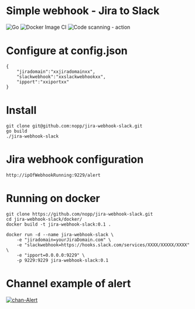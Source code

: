 Simple webhook - Jira to Slack
==============================

![Go](https://github.com/nopp/jira-webhook-slack/workflows/Go/badge.svg)
![Docker Image CI](https://github.com/nopp/jira-webhook-slack/workflows/Docker%20Image%20CI/badge.svg)
![Code scanning - action](https://github.com/nopp/jira-webhook-slack/workflows/Code%20scanning%20-%20action/badge.svg)

Configure at config.json
========================
    {
        "jiradomain":"xxjiradomainxx",
        "slackwebhook":"xxslackwebhookxx",
        "ipport":"xxiportxx"
    }
Install
=======
    git clone git@github.com:nopp/jira-webhook-slack.git
    go build
    ./jira-webhook-slack

Jira webhook configuration
==========================
    http://ipOfWebhookRunning:9229/alert


Running on docker
=================
    git clone https://github.com/nopp/jira-webhook-slack.git
    cd jira-webhook-slack/docker/
    docker build -t jira-webhook-slack:0.1 .

    docker run -d --name jira-webhook-slack \
    	-e "jiradomain=yourJiraDomain.com" \
    	-e "slackwebhook=https://hooks.slack.com/services/XXXX/XXXXX/XXXX" \
        -e "ipport=0.0.0.0:9229" \
    	-p 9229:9229 jira-webhook-slack:0.1

Channel example of alert
==========================
<a href="https://imgbb.com/"><img src="https://i.ibb.co/ZSJdKcB/chan-Alert.png" alt="chan-Alert" border="0"></a>
